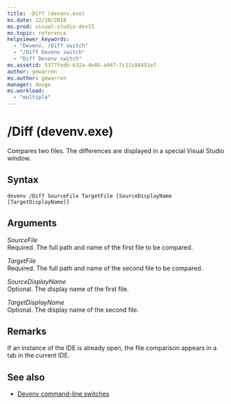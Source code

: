 ```yaml
---
title: -Diff (devenv.exe)
ms.date: 12/10/2018
ms.prod: visual-studio-dev15
ms.topic: reference
helpviewer_keywords:
  - "Devenv, /Diff switch"
  - "/Diff Devenv switch"
  - "Diff Devenv switch"
ms.assetid: 5377fedb-632a-4e86-a947-7c11c86451e7
author: gewarren
ms.author: gewarren
manager: douge
ms.workload:
  - "multiple"
---
```

# /Diff (devenv.exe)

Compares two files. The differences are displayed in a special Visual Studio window.

## Syntax

```shell
devenv /Diff SourceFile TargetFile [SourceDisplayName [TargetDisplayName]]
```

## Arguments

*SourceFile*<br/>
Required. The full path and name of the first file to be compared.

*TargetFile*<br/>
Required. The full path and name of the second file to be compared.

*SourceDisplayName*<br/>
Optional. The display name of the first file.

*TargetDisplayName*<br/>
Optional. The display name of the second file.

## Remarks

If an instance of the IDE is already open, the file comparison appears in a tab in the current IDE.

## See also

- [Devenv command-line switches](../../ide/reference/devenv-command-line-switches.md)
